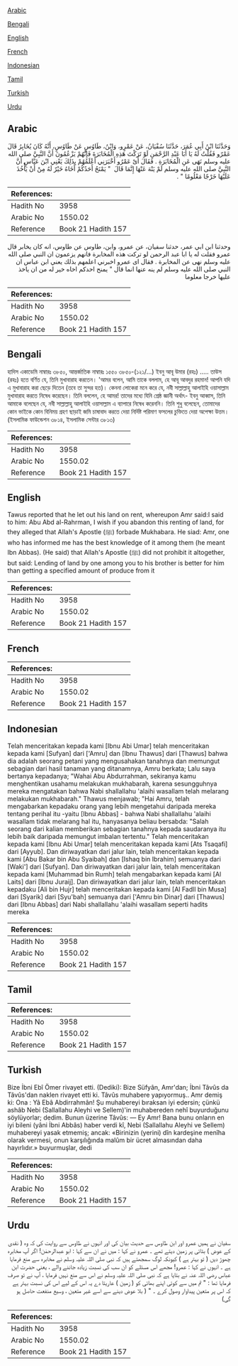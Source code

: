 [Arabic](#arabic)

[Bengali](#bengali)

[English](#english)

[French](#french)

[Indonesian](#indonesian)

[Tamil](#tamil)

[Turkish](#turkish)

[Urdu](#urdu)

## Arabic


<div dir="rtl" lang="ar" style={{fontSize:'larger',backgroundColor:'#f8f9fa',padding:20}}>
وَحَدَّثَنَا ابْنُ أَبِي عُمَرَ، حَدَّثَنَا سُفْيَانُ، عَنْ عَمْرٍو، وَابْنُ، طَاوُسٍ عَنْ طَاوُسٍ، أَنَّهُ كَانَ يُخَابِرُ قَالَ عَمْرٌو فَقُلْتُ لَهُ يَا أَبَا عَبْدِ الرَّحْمَنِ لَوْ تَرَكْتَ هَذِهِ الْمُخَابَرَةَ فَإِنَّهُمْ يَزْعُمُونَ أَنَّ النَّبِيَّ صلى الله عليه وسلم نَهَى عَنِ الْمُخَابَرَةِ ‏.‏ فَقَالَ أَىْ عَمْرُو أَخْبَرَنِي أَعْلَمُهُمْ بِذَلِكَ يَعْنِي ابْنَ عَبَّاسٍ أَنَّ النَّبِيَّ صلى الله عليه وسلم لَمْ يَنْهَ عَنْهَا إِنَّمَا قَالَ ‏ "‏ يَمْنَحُ أَحَدُكُمْ أَخَاهُ خَيْرٌ لَهُ مِنْ أَنْ يَأْخُذَ عَلَيْهَا خَرْجًا مَعْلُومًا ‏"‏ ‏.‏
</div>
<div style={{backgroundColor:'#f8f9fa',padding:20, marginBottom: 10}}><table> <thead> <tr> <th>References:</th> <th></th> </tr> </thead> <tbody><tr><td>Hadith No</td><td>3958</td></tr><tr><td>Arabic No</td><td>1550.02</td></tr><tr><td>Reference</td><td>Book 21 Hadith 157</td></tr></tbody></table></div>


<div dir="rtl" lang="ar" style={{fontSize:'larger',backgroundColor:'#f8f9fa',padding:20}}>
وحدثنا ابن ابي عمر، حدثنا سفيان، عن عمرو، وابن، طاوس عن طاوس، انه كان يخابر قال عمرو فقلت له يا ابا عبد الرحمن لو تركت هذه المخابرة فانهم يزعمون ان النبي صلى الله عليه وسلم نهى عن المخابرة . فقال اى عمرو اخبرني اعلمهم بذلك يعني ابن عباس ان النبي صلى الله عليه وسلم لم ينه عنها انما قال " يمنح احدكم اخاه خير له من ان ياخذ عليها خرجا معلوما
</div>
<div style={{backgroundColor:'#f8f9fa',padding:20, marginBottom: 10}}><table> <thead> <tr> <th>References:</th> <th></th> </tr> </thead> <tbody><tr><td>Hadith No</td><td>3958</td></tr><tr><td>Arabic No</td><td>1550.02</td></tr><tr><td>Reference</td><td>Book 21 Hadith 157</td></tr></tbody></table></div>

## Bengali


<div dir="ltr" lang="bn" style={{fontSize:'larger',backgroundColor:'#f8f9fa',padding:20}}>
হাদিস একাডেমি নাম্বারঃ ৩৮৫০, আন্তর্জাতিক নাম্বারঃ ১৫৫০ ৩৮৫০-(১২১/...) ইবনু আবূ উমার (রহঃ) ..... তাউস (রহঃ) হতে বর্ণিত যে, তিনি মুখাবারাহ করতেন। 'আমর বলেন, আমি তাকে বললাম, হে আবূ আবদুর রহমান! আপনি যদি এ মুখাবারাহ করা ছেড়ে দিতেন (তবে তা সুন্দর হত)। কেননা লোকেরা মনে করে যে, নবী সাল্লাল্লাহু আলাইহি ওয়াসাল্লাম মুখাবারাহ করতে নিষেধ করেছেন। তিনি বললেন, হে আমর! তাদের মধ্যে যিনি শ্রেষ্ঠ জ্ঞানী অর্থাৎ- ইবনু আব্বাস, তিনি আমাকে বলেছেন যে, নবী সাল্লাল্লাহু আলাইহি ওয়াসাল্লাম এ ব্যাপারে নিষেধ করেননি। তিনি শুধু বলেছেন, তোমাদের কোন ভাইকে কোন বিনিময় গ্রহণ ছাড়াই জমি চাষাবাদ করতে দেয়া নির্দিষ্ট পরিমাণ ফসলের চুক্তিতে দেয়া অপেক্ষা উত্তম। (ইসলামিক ফাউন্ডেশন ৩৮১৪, ইসলামিক সেন্টার ৩৮১৩)
</div>
<div style={{backgroundColor:'#f8f9fa',padding:20, marginBottom: 10}}><table> <thead> <tr> <th>References:</th> <th></th> </tr> </thead> <tbody><tr><td>Hadith No</td><td>3958</td></tr><tr><td>Arabic No</td><td>1550.02</td></tr><tr><td>Reference</td><td>Book 21 Hadith 157</td></tr></tbody></table></div>

## English


<div dir="ltr" lang="en" style={{fontSize:'larger',backgroundColor:'#f8f9fa',padding:20}}>
Tawus reported that he let out his land on rent, whereupon Amr said:I said to him: Abu Abd al-Rahrman, I wish if you abandon this renting of land, for they alleged that Allah's Apostle (ﷺ) forbade Mukhabara. He siad: Amr, one who has informed me has the best knowledge of it among them (he meant Ibn Abbas). (He said) that Allah's Apostle (ﷺ) did not prohibit it altogether, but said: Lending of land by one among you to his brother is better for him than getting a specified amount of produce from it
</div>
<div style={{backgroundColor:'#f8f9fa',padding:20, marginBottom: 10}}><table> <thead> <tr> <th>References:</th> <th></th> </tr> </thead> <tbody><tr><td>Hadith No</td><td>3958</td></tr><tr><td>Arabic No</td><td>1550.02</td></tr><tr><td>Reference</td><td>Book 21 Hadith 157</td></tr></tbody></table></div>

## French


<div dir="ltr" lang="fr" style={{fontSize:'larger',backgroundColor:'#f8f9fa',padding:20}}>

</div>
<div style={{backgroundColor:'#f8f9fa',padding:20, marginBottom: 10}}><table> <thead> <tr> <th>References:</th> <th></th> </tr> </thead> <tbody><tr><td>Hadith No</td><td>3958</td></tr><tr><td>Arabic No</td><td>1550.02</td></tr><tr><td>Reference</td><td>Book 21 Hadith 157</td></tr></tbody></table></div>

## Indonesian


<div dir="ltr" lang="id" style={{fontSize:'larger',backgroundColor:'#f8f9fa',padding:20}}>
Telah menceritakan kepada kami [Ibnu Abi Umar] telah menceritakan kepada kami [Sufyan] dari ['Amru] dan [Ibnu Thawus] dari [Thawus] bahwa dia adalah seorang petani yang mengusahakan tanahnya dan memungut sebagian dari hasil tanaman yang ditanamnya, Amru berkata; Lalu saya bertanya kepadanya; "Wahai Abu Abdurrahman, sekiranya kamu menghentikan usahamu melakukan mukhabarah, karena sesungguhnya mereka mengatakan bahwa Nabi shallallahu 'alaihi wasallam telah melarang melakukan mukhabarah." Thawus menjawab; "Hai Amru, telah mengabarkan kepadaku orang yang lebih mengetahui daripada mereka tentang perihal itu -yaitu [Ibnu Abbas] - bahwa Nabi shallallahu 'alaihi wasallam tidak melarang hal itu, hanyasanya beliau bersabda: "Salah seorang dari kalian memberikan sebagian tanahnya kepada saudaranya itu lebih baik daripada memungut imbalan tertentu." Telah menceritakan kepada kami [Ibnu Abi Umar] telah menceritakan kepada kami [Ats Tsaqafi] dari [Ayyub]. Dan diriwayatkan dari jalur lain, telah menceritakan kepada kami [Abu Bakar bin Abu Syaibah] dan [Ishaq bin Ibrahim] semuanya dari [Waki'] dari [Sufyan]. Dan diriwayatkan dari jalur lain, telah menceritakan kepada kami [Muhammad bin Rumh] telah mengabarkan kepada kami [Al Laits] dari [Ibnu Juraij]. Dan diriwayatkan dari jalur lain, telah menceritakan kepadaku [Ali bin Hujr] telah menceritakan kepada kami [Al Fadll bin Musa] dari [Syarik] dari [Syu'bah] semuanya dari ['Amru bin Dinar] dari [Thawus] dari [Ibnu Abbas] dari Nabi shallallahu 'alaihi wasallam seperti hadits mereka
</div>
<div style={{backgroundColor:'#f8f9fa',padding:20, marginBottom: 10}}><table> <thead> <tr> <th>References:</th> <th></th> </tr> </thead> <tbody><tr><td>Hadith No</td><td>3958</td></tr><tr><td>Arabic No</td><td>1550.02</td></tr><tr><td>Reference</td><td>Book 21 Hadith 157</td></tr></tbody></table></div>

## Tamil


<div dir="ltr" lang="ta" style={{fontSize:'larger',backgroundColor:'#f8f9fa',padding:20}}>

</div>
<div style={{backgroundColor:'#f8f9fa',padding:20, marginBottom: 10}}><table> <thead> <tr> <th>References:</th> <th></th> </tr> </thead> <tbody><tr><td>Hadith No</td><td>3958</td></tr><tr><td>Arabic No</td><td>1550.02</td></tr><tr><td>Reference</td><td>Book 21 Hadith 157</td></tr></tbody></table></div>

## Turkish


<div dir="ltr" lang="tr" style={{fontSize:'larger',backgroundColor:'#f8f9fa',padding:20}}>
Bize İbni Ebî Ömer rivayet etti. (Dediki): Bize Süfyân, Amr'dan; İbni Tâvûs da Tâvûs'dan naklen rivayet etti ki. Tâvûs muhabere yapıyormuş.. Amr demiş ki: Ona : Yâ Ebâ Abdirrahmân! Şu muhabereyi bıraksan iyi edersin; çünkü ashâb Nebi (Sallallahu Aleyhi ve Sellem)'in muhabereden nehî buyurduğunu söylüyorlar; dedim. Bunun üzerine Tâvûs: — Ey Amr! Bana bunu onların en iyi bileni (yâni İbni Abbâs) haber verdi kî, Nebi (Sallallahu Aleyhi ve Sellem) muhabereyi yasak etmemiş; ancak: «Birinizin (yerini) dîn kardeşine menîha olarak vermesi, onun karşılığında malûm bir ücret almasından daha hayırlıdır.» buyurmuşlar, dedi
</div>
<div style={{backgroundColor:'#f8f9fa',padding:20, marginBottom: 10}}><table> <thead> <tr> <th>References:</th> <th></th> </tr> </thead> <tbody><tr><td>Hadith No</td><td>3958</td></tr><tr><td>Arabic No</td><td>1550.02</td></tr><tr><td>Reference</td><td>Book 21 Hadith 157</td></tr></tbody></table></div>

## Urdu


<div dir="rtl" lang="ur" style={{fontSize:'larger',backgroundColor:'#f8f9fa',padding:20}}>
سفیان نے ہمیں عمرو اور ابن طاوس سے حدیث بیان کی اور انہوں نے طاوس سے روایت کی کہ وہ ( نقدی کے عوض ) بٹائی پر زمین دیتے تھے ۔ عمرو نے کہا : میں نے ان سے کہا : ابو عبدالرحمٰن! اگر آپ مخابرہ چھوڑ دیں ( تو بہتر ہے ) کیونکہ لوگ سمجھتے ہیں کہ نبی صلی اللہ علیہ وسلم نے مخابرہ سے منع فرمایا ہے ۔ انہوں نے کہا : عمرو! مجھے اس مسئلے کو ان سب کی نسبت زیادہ جاننے والے ، یعنی حضرت ابن عباس رضی اللہ عنہ نے بتایا ہے کہ نبی صلی اللہ علیہ وسلم نے اس سے منع نہیں فرمایا ، آپ نے تو صرف فرمایا تھا : " تم میں سے کوئی اپنے بھائی کو ( زمین ) عاریتا دے یہ اس کے لیے اس کی نسبت بہتر ہے کہ اس پر متعین پیداوار وصول کرے ۔ " ( بلا عوض دینے سے اسے غیر متعین ، وسیع منفعت حاصل ہو گی)
</div>
<div style={{backgroundColor:'#f8f9fa',padding:20, marginBottom: 10}}><table> <thead> <tr> <th>References:</th> <th></th> </tr> </thead> <tbody><tr><td>Hadith No</td><td>3958</td></tr><tr><td>Arabic No</td><td>1550.02</td></tr><tr><td>Reference</td><td>Book 21 Hadith 157</td></tr></tbody></table></div>